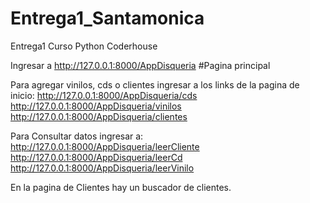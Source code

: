 # Entrega1_Santamonica
Entrega1 Curso Python Coderhouse

Ingresar a http://127.0.0.1:8000/AppDisqueria #Pagina principal

Para agregar vinilos, cds o clientes ingresar a los links de la pagina de inicio:
http://127.0.0.1:8000/AppDisqueria/cds
http://127.0.0.1:8000/AppDisqueria/vinilos
http://127.0.0.1:8000/AppDisqueria/clientes



Para Consultar datos ingresar a:
http://127.0.0.1:8000/AppDisqueria/leerCliente
http://127.0.0.1:8000/AppDisqueria/leerCd
http://127.0.0.1:8000/AppDisqueria/leerVinilo

En la pagina de Clientes hay un buscador de clientes.

